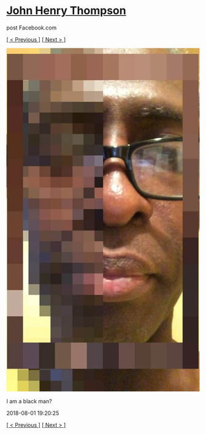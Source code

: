 # [John Henry Thompson](../README.md)
post Facebook.com

[[ < Previous ]](2018-08-01-1.md) [[ Next > ]](2018-07-31-1.md)

[![](../media/2018-08-01/Timeline-Photos-I-am-a-black-man.jpg)](../README.md)

I am a black man?

2018-08-01 19:20:25

[[ < Previous ]](2018-08-01-1.md) [[ Next > ]](2018-07-31-1.md)